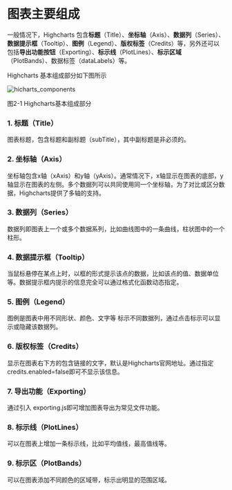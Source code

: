 # 图表主要组成

一般情况下，Highcharts 包含**标题**（Title）、**坐标轴**（Axis）、**数据列**（Series）、**数据提示框**（Tooltip）、**图例**（Legend）、**版权标签**（Credits）等，另外还可以包括**导出功能按钮**（Exporting）、**标示线**（PlotLines）、**标示区域**（PlotBands）、数据标签（dataLabels）等。

Highcharts 基本组成部分如下图所示

![hicharts_components](/Users/dengwei/app/webTree/articles/highcharts_study/images/hicharts_components.png)

图2-1 Highcharts基本组成部分

### 1. 标题（Title）

图表标题，包含标题和副标题（subTitle），其中副标题是非必须的。

### 2. 坐标轴（Axis）

坐标轴包含x轴（xAxis）和y轴（yAxis）。通常情况下，x轴显示在图表的底部，y轴显示在图表的左侧。多个数据列可以共同使用同一个坐标轴，为了对比或区分数据，Highcharts提供了多轴的支持。

### 3. 数据列（Series）

数据列即图表上一个或多个数据系列，比如曲线图中的一条曲线，柱状图中的一个柱形。

### 4. 数据提示框（Tooltip）

当鼠标悬停在某点上时，以框的形式提示该点的数据，比如该点的值、数据单位等。数据提示框内提示的信息完全可以通过格式化函数动态指定。

### 5. 图例（Legend）

图例是图表中用不同形状、颜色、文字等 标示不同数据列，通过点击标示可以显示或隐藏该数据列。

### 6. 版权标签（Credits）

显示在图表右下方的包含链接的文字，默认是Highcharts官网地址。通过指定credits.enabled=false即可不显示该信息。

### 7. 导出功能（Exporting）

通过引入 exporting.js即可增加图表导出为常见文件功能。

### 8. 标示线（PlotLines）

可以在图表上增加一条标示线，比如平均值线，最高值线等。

### 9. 标示区（PlotBands）

可以在图表添加不同颜色的区域带，标示出明显的范围区域。